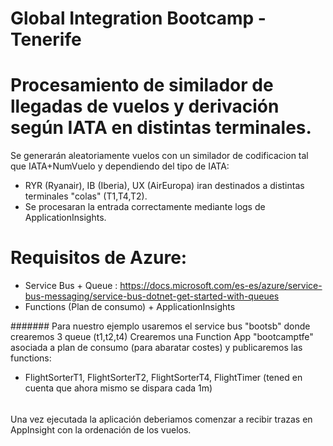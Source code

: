 # Global Integration Bootcamp - Tenerife

# Procesamiento de similador de llegadas de vuelos y derivación según IATA en distintas terminales.

Se generarán aleatoriamente vuelos con un similador de codificacion tal que IATA+NumVuelo y dependiendo del tipo de IATA:
- RYR (Ryanair), IB (Iberia), UX (AirEuropa) iran destinados a distintas terminales "colas" (T1,T4,T2).
- Se procesaran la entrada correctamente mediante logs de ApplicationInsights.

# Requisitos de Azure:
  - Service Bus + Queue  : https://docs.microsoft.com/es-es/azure/service-bus-messaging/service-bus-dotnet-get-started-with-queues
  - Functions (Plan de consumo) + ApplicationInsights
  
#######
Para nuestro ejemplo usaremos el service bus "bootsb" donde crearemos 3 queue (t1,t2,t4)
Crearemos una Function App "bootcamptfe" asociada a plan de consumo (para abaratar costes) y publicaremos las functions:
  - FlightSorterT1, FlightSorterT2, FlightSorterT4, FlightTimer (tened en cuenta que ahora mismo se dispara cada 1m)
  
 ######
 
 Una vez ejecutada la aplicación deberiamos comenzar a recibir trazas en AppInsight con la ordenación de los vuelos.
